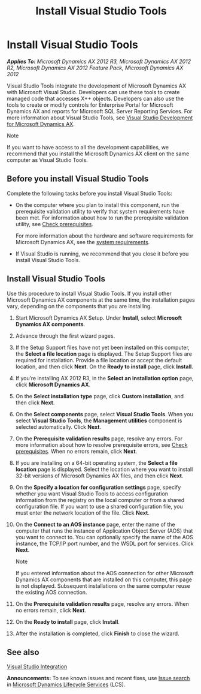 ﻿---
title: Install Visual Studio Tools
TOCTitle: Install Visual Studio Tools
ms:assetid: 03fbd4fd-0e0e-48d6-bf02-a0e600883a37
ms:mtpsurl: https://technet.microsoft.com/en-us/library/Dd309576(v=AX.60)
ms:contentKeyID: 35132529
ms.date: 04/18/2014
mtps_version: v=AX.60
---

# Install Visual Studio Tools 


_**Applies To:** Microsoft Dynamics AX 2012 R3, Microsoft Dynamics AX 2012 R2, Microsoft Dynamics AX 2012 Feature Pack, Microsoft Dynamics AX 2012_

Visual Studio Tools integrate the development of Microsoft Dynamics AX with Microsoft Visual Studio. Developers can use these tools to create managed code that accesses X++ objects. Developers can also use the tools to create or modify controls for Enterprise Portal for Microsoft Dynamics AX and reports for Microsoft SQL Server Reporting Services. For more information about Visual Studio Tools, see [Visual Studio Development for Microsoft Dynamics AX](https://technet.microsoft.com/en-us/library/gg889157\(v=ax.60\)).


> [!NOTE]
> <P>If you want to have access to all the development capabilities, we recommend that you install the Microsoft Dynamics AX client on the same computer as Visual Studio Tools.</P>



## Before you install Visual Studio Tools

Complete the following tasks before you install Visual Studio Tools:

  - On the computer where you plan to install this component, run the prerequisite validation utility to verify that system requirements have been met. For information about how to run the prerequisite validation utility, see [Check prerequisites](check-prerequisites.md).
    
    For more information about the hardware and software requirements for Microsoft Dynamics AX, see the [system requirements](http://go.microsoft.com/fwlink/?linkid=165377).

  - If Visual Studio is running, we recommend that you close it before you install Visual Studio Tools.

## Install Visual Studio Tools

Use this procedure to install Visual Studio Tools. If you install other Microsoft Dynamics AX components at the same time, the installation pages vary, depending on the components that you are installing.

1.  Start Microsoft Dynamics AX Setup. Under **Install**, select **Microsoft Dynamics AX components**.

2.  Advance through the first wizard pages.

3.  If the Setup Support files have not yet been installed on this computer, the **Select a file location** page is displayed. The Setup Support files are required for installation. Provide a file location or accept the default location, and then click **Next**. On the **Ready to install** page, click **Install**.

4.  If you’re installing AX 2012 R3, in the **Select an installation option** page, click **Microsoft Dynamics AX**.

5.  On the **Select installation type** page, click **Custom installation**, and then click **Next**.

6.  On the **Select components** page, select **Visual Studio Tools**. When you select **Visual Studio Tools**, the **Management utilities** component is selected automatically. Click **Next**.

7.  On the **Prerequisite validation results** page, resolve any errors. For more information about how to resolve prerequisite errors, see [Check prerequisites](check-prerequisites.md). When no errors remain, click **Next**.

8.  If you are installing on a 64-bit operating system, the **Select a file location** page is displayed. Select the location where you want to install 32-bit versions of Microsoft Dynamics AX files, and then click **Next**.

9.  On the **Specify a location for configuration settings** page, specify whether you want Visual Studio Tools to access configuration information from the registry on the local computer or from a shared configuration file. If you want to use a shared configuration file, you must enter the network location of the file. Click **Next**.

10. On the **Connect to an AOS instance** page, enter the name of the computer that runs the instance of Application Object Server (AOS) that you want to connect to. You can optionally specify the name of the AOS instance, the TCP/IP port number, and the WSDL port for services. Click **Next**.
    

    > [!NOTE]
    > <P>If you entered information about the AOS connection for other Microsoft Dynamics AX components that are installed on this computer, this page is not displayed. Subsequent installations on the same computer reuse the existing AOS connection.</P>



11. On the **Prerequisite validation results** page, resolve any errors. When no errors remain, click **Next**.

12. On the **Ready to install** page, click **Install**.

13. After the installation is completed, click **Finish** to close the wizard.

## See also

[Visual Studio Integration](https://technet.microsoft.com/en-us/library/gg889299\(v=ax.60\))

  
**Announcements:** To see known issues and recent fixes, use [Issue search](http://go.microsoft.com/fwlink/?linkid=389258) in [Microsoft Dynamics Lifecycle Services](http://go.microsoft.com/fwlink/?linkid=306505) (LCS).

